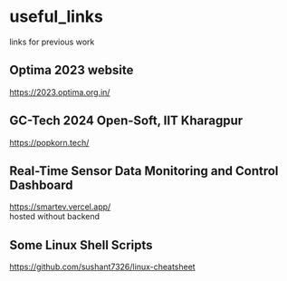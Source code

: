 # useful_links
links for previous work

## Optima 2023 website
https://2023.optima.org.in/

## GC-Tech 2024 Open-Soft, IIT Kharagpur
https://popkorn.tech/

## Real-Time Sensor Data Monitoring and Control Dashboard
https://smartev.vercel.app/  
hosted without backend

## Some Linux Shell Scripts
https://github.com/sushant7326/linux-cheatsheet
